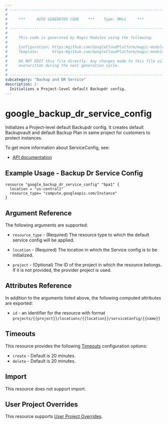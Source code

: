```yaml
---
# ----------------------------------------------------------------------------
#
#     ***     AUTO GENERATED CODE    ***    Type: MMv1     ***
#
# ----------------------------------------------------------------------------
#
#     This code is generated by Magic Modules using the following:
#
#     Configuration: https:#github.com/GoogleCloudPlatform/magic-modules/tree/main/mmv1/products/backupdr/ServiceConfig.yaml
#     Template:      https:#github.com/GoogleCloudPlatform/magic-modules/tree/main/mmv1/templates/terraform/resource.html.markdown.tmpl
#
#     DO NOT EDIT this file directly. Any changes made to this file will be
#     overwritten during the next generation cycle.
#
# ----------------------------------------------------------------------------
subcategory: "Backup and DR Service"
description: |-
  Initializes a Project-level default Backupdr config.
---
```


# google_backup_dr_service_config

Initializes a Project-level default Backupdr config. It creates default Backupvault and default Backup Plan in same project for customers to protect instances.


To get more information about ServiceConfig, see:

* [API documentation](https://cloud.google.com/backup-disaster-recovery/docs/reference/rest/v1/projects.locations.serviceConfig)

## Example Usage - Backup Dr Service Config


```hcl
resource "google_backup_dr_service_config" "bpa1" { 
  location = "us-central1" 
  resource_type= "compute.googleapis.com/Instance"
}
```

## Argument Reference

The following arguments are supported:


* `resource_type` -
  (Required)
  The resource type to which the default service config will be applied.

* `location` -
  (Required)
  The location in which the Service config is to be initialized.


* `project` - (Optional) The ID of the project in which the resource belongs.
    If it is not provided, the provider project is used.



## Attributes Reference

In addition to the arguments listed above, the following computed attributes are exported:

* `id` - an identifier for the resource with format `projects/{{project}}/locations/{{location}}/serviceConfig/{{name}}`


## Timeouts

This resource provides the following
[Timeouts](https://developer.hashicorp.com/terraform/plugin/sdkv2/resources/retries-and-customizable-timeouts) configuration options:

- `create` - Default is 20 minutes.
- `delete` - Default is 20 minutes.

## Import

This resource does not support import.

## User Project Overrides

This resource supports [User Project Overrides](https://registry.terraform.io/providers/hashicorp/google/latest/docs/guides/provider_reference#user_project_override).
